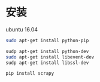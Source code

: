 # 安装

ubuntu 16.04

```bash
sudo apt-get install python-pip

sudp apt-get install python-dev
sudo apt-get install libevent-dev
sudp apt-get install libssl-dev

pip install scrapy
```

